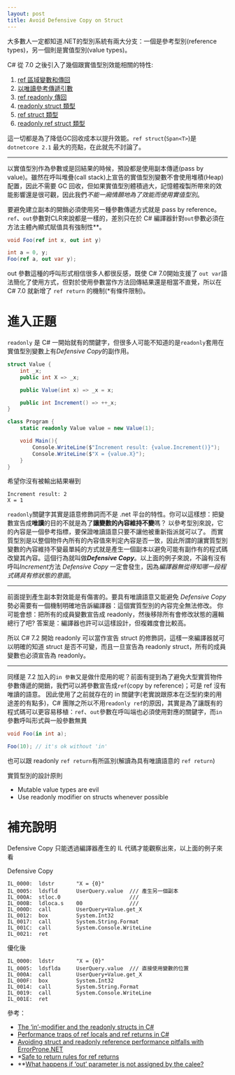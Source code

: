 ```yaml
---
layout: post
title: Avoid Defensive Copy on Struct
---
```


大多數人一定都知道.NET的型別系統有兩大分支：一個是參考型別(reference types)，另一個則是實值型別(value types)。

C# 從 7.0 之後引入了幾個跟實值型別效能相關的特性: 
1. [ref 區域變數和傳回](https://docs.microsoft.com/zh-tw/dotnet/csharp/whats-new/csharp-7#ref-locals-and-returns)
2. [以唯讀參考傳遞引數](https://docs.microsoft.com/zh-tw/dotnet/csharp/reference-semantics-with-value-types#passing-arguments-by-readonly-reference)
3. [ref readonly 傳回](https://docs.microsoft.com/zh-tw/dotnet/csharp/reference-semantics-with-value-types#ref-readonly-returns)
4. [readonly struct 類型](https://docs.microsoft.com/zh-tw/dotnet/csharp/reference-semantics-with-value-types#readonly-struct-type)
5. [ref struct 類型](https://docs.microsoft.com/zh-tw/dotnet/csharp/reference-semantics-with-value-types#ref-struct-type)
6. [readonly ref struct 類型](https://docs.microsoft.com/zh-tw/dotnet/csharp/reference-semantics-with-value-types#readonly-ref-struct-type)

這一切都是為了降低GC回收成本以提升效能。`ref struct`(`Span<T>`)是 `dotnetcore 2.1` 最大的亮點，在此就先不討論了。

----
以實值型別作為參數或是回結果的時候，預設都是使用副本傳遞(pass by value)。雖然在呼叫堆疊(call stack)上宣告的實值型別變數不會使用堆積(Heap)配置，因此不需要 GC 回收，但如果實值型別體積過大，記憶體複製所帶來的效能影響還是很可觀，因此我們*不能一廂情願地為了效能而使用實值型別*。

要避免建立副本的開銷必須使用另一種參數傳遞方式就是 pass by reference。`ref`、`out`參數對CLR來說都是一樣的，差別只在於 C# 編譯器針對`out`參數必須在方法主體內顯式賦值具有強制性**。

```csharp
void Foo(ref int x, out int y)

int a = 0, y;
Foo(ref a, out var y);
```

out 參數這種的呼叫形式相信很多人都很反感，既使 C# 7.0開始支援了 `out var`語法簡化了使用方式，但對於使用參數當作方法回傳結果還是相當不直覺，所以在 C# 7.0 就新增了 `ref return` 的機制(*有條件限制)。

進入正題
=====
`readonly` 是 C# 一開始就有的關鍵字，但很多人可能不知道的是`readonly`套用在實值型別變數上有*Defensive Copy*的副作用。

```csharp
struct Value {
    int _x;
    public int X => _x;

    public Value(int x) => _x = x;

    public int Increment() => ++_x;
}

class Program {
    static readonly Value value = new Value(1);

    void Main(){
        Console.WriteLine($"Increment result: {value.Increment()}");
        Console.WriteLine($"X = {value.X}");
    }
}
```
希望你沒有被輸出結果嚇到
```
Increment result: 2
X = 1
```
`readonly`關鍵字其實是語意修飾詞而不是 .net 平台的特性。你可以這樣想：把變數宣告成**唯讀**的目的不就是為了**讓變數的內容維持不變**嗎？
以參考型別來說，它的內容是一個參考指標，要保證唯讀語意只要不讓他被重新指派就可以了。
而實質型別是以整個物件內所有的內容值來判定內容是否一致，因此所謂的讓實質型別變數的內容維持不變最單純的方式就是產生一個副本以避免可能有副作有的程式碼改變其內容。這個行為就叫做***Defensive Copy***。以上面的例子來說，不論有沒有呼叫*Increment*方法 *Defensive Copy* 一定會發生，因為*編譯器無從得知哪一段程式碼具有修狀態的意圖*。

----
前面提到產生副本對效能是有傷害的。要具有唯讀語意又能避免 *Defensive Copy* 勢必需要有一個機制明確地告訴編譯器：這個實質型別的內容完全無法修改。
你可能會想：把所有的成員變數宣告成 readonly，然後移除所有會修改狀態的邏輯總行了吧?
答案是：編譯器也許可以這樣設計，但複雜度會比較高。

所以 C# 7.2 開始 readonly 可以當作宣告 struct 的修飾詞，這樣一來編譯器就可以明確的知道 struct 是否不可變，而且一旦宣告為 readonly struct，所有的成員變數也必須宣告為 readonly。

----
同樣是 7.2 加入的`in 參數`又是做什麼用的呢？前面有提到為了避免大型實質物件參數傳遞的開銷，我們可以將參數宣告成`ref`(copy by reference)；可是 ref 沒有唯讀的語意。
因此使用了之前就存在的 in 關鍵字(老實說跟原本在泛型約束的用途差的有點多)，C# 團隊之所以不用`readonly ref`的原因，其實是為了讓既有的程式碼可以更容易移植：`ref`、`out`參數在呼叫端也必須使用對應的關鍵字，而`in`參數呼叫形式與一般參數無異

```csharp
void Foo(in int a);

Foo(10); // it's ok without 'in'
```

也可以跟 readonly `ref return`有所區別(解讀為具有唯讀語意的 `ref return`)

>
實質型別的設計原則
* Mutable value types are evil
* Use readonly modifier on structs whenever possible

補充說明
====
Defensive Copy 只能透過編譯器產生的 IL 代碼才能觀察出來，以上面的例子來看

Defensive Copy
```
IL_0000:  ldstr       "X = {0}"
IL_0005:  ldsfld      UserQuery.value  /// 產生另一個副本
IL_000A:  stloc.0                      /// 
IL_000B:  ldloca.s    00               ///  
IL_000D:  call        UserQuery+Value.get_X
IL_0012:  box         System.Int32
IL_0017:  call        System.String.Format
IL_001C:  call        System.Console.WriteLine
IL_0021:  ret         
```

優化後
```
IL_0000:  ldstr       "X = {0}"
IL_0005:  ldsflda     UserQuery.value  /// 直接使用變數的位置
IL_000A:  call        UserQuery+Value.get_X
IL_000F:  box         System.Int32
IL_0014:  call        System.String.Format
IL_0019:  call        System.Console.WriteLine
IL_001E:  ret     
```

參考：
>
- [The ‘in’-modifier and the readonly structs in C#](https://blogs.msdn.microsoft.com/seteplia/2018/03/07/the-in-modifier-and-the-readonly-structs-in-c/)
- [Performance traps of ref locals and ref returns in C#](https://blogs.msdn.microsoft.com/seteplia/2018/05/03/avoiding-struct-and-readonly-reference-performance-pitfalls-with-errorprone-net/)
- [Avoiding struct and readonly reference performance pitfalls with ErrorProne.NET](https://blogs.msdn.microsoft.com/seteplia/2018/05/03/avoiding-struct-and-readonly-reference-performance-pitfalls-with-errorprone-net/)
- *[Safe to return rules for ref returns](http://mustoverride.com/safe-to-return/)
- **[What happens if ‘out’ parameter is not assigned by the calee?](http://mustoverride.com/broken-out/)
